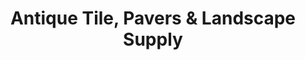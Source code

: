 ---
title: "Antique Tile, Pavers & Landscape Supply"
url: /mesa/antique-tile-pavers-und-landscape-supply/
shop: Fliesen
---